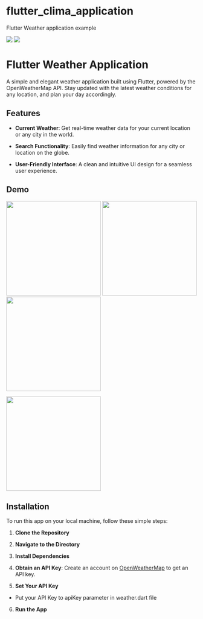 # flutter_clima_application

Flutter Weather application example

  <div> 
    <img src="https://badgen.net/pub/flutter-platform/xml"/>
    <img src="https://badgen.net/badge/API/http.dart/green"/>
  </div>

# Flutter Weather Application

A simple and elegant weather application built using Flutter, powered by the OpenWeatherMap API. Stay updated with the latest weather conditions for any location, and plan your day accordingly.

## Features

- **Current Weather**: Get real-time weather data for your current location or any city in the world.

- **Search Functionality**: Easily find weather information for any city or location on the globe.

- **User-Friendly Interface**: A clean and intuitive UI design for a seamless user experience.

## Demo

<p float="left">
  <img src="https://github.com/ShokaUladzislau/Clima/blob/main/demo/1.PNG" width="250"/>
  <img src="https://github.com/ShokaUladzislau/Clima/blob/main/demo/2.PNG" width="250"/>
  <img src="https://github.com/ShokaUladzislau/Clima/blob/main/demo/3.PNG" width="250"/>
</p>
  <img src="https://github.com/ShokaUladzislau/Clima/blob/main/demo/4.gif" width="250"/>

## Installation

To run this app on your local machine, follow these simple steps:

1. **Clone the Repository**

2. **Navigate to the Directory**

3. **Install Dependencies**

4. **Obtain an API Key**: Create an account on [OpenWeatherMap](https://openweathermap.org/) to get an API key.

5. **Set Your API Key**

- Put your API Key to apiKey parameter in weather.dart file

6. **Run the App**
